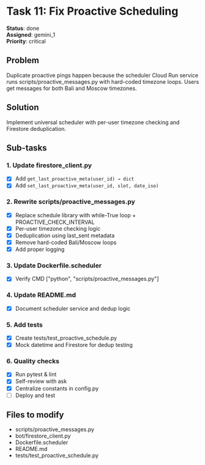 # Task 11: Fix Proactive Scheduling

**Status**: done  
**Assigned**: gemini_1  
**Priority**: critical

## Problem
Duplicate proactive pings happen because the scheduler Cloud Run service runs scripts/proactive_messages.py with hard-coded timezone loops. Users get messages for both Bali and Moscow timezones.

## Solution
Implement universal scheduler with per-user timezone checking and Firestore deduplication.

## Sub-tasks

### 1. Update firestore_client.py
- [x] Add `get_last_proactive_meta(user_id) → dict`
- [x] Add `set_last_proactive_meta(user_id, slot, date_iso)`

### 2. Rewrite scripts/proactive_messages.py  
- [x] Replace schedule library with while-True loop + PROACTIVE_CHECK_INTERVAL
- [x] Per-user timezone checking logic
- [x] Deduplication using last_sent metadata
- [x] Remove hard-coded Bali/Moscow loops
- [x] Add proper logging

### 3. Update Dockerfile.scheduler
- [x] Verify CMD ["python", "scripts/proactive_messages.py"]

### 4. Update README.md
- [x] Document scheduler service and dedup logic

### 5. Add tests
- [x] Create tests/test_proactive_schedule.py
- [x] Mock datetime and Firestore for dedup testing

### 6. Quality checks
- [x] Run pytest & lint
- [x] Self-review with ask
- [x] Centralize constants in config.py
- [ ] Deploy and test

## Files to modify
- scripts/proactive_messages.py
- bot/firestore_client.py  
- Dockerfile.scheduler
- README.md
- tests/test_proactive_schedule.py 